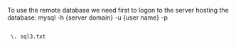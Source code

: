 

To use the remote database we need first to logon to the server hosting the database:
mysql -h {server domain} -u {user name} -p

 <code>
 \. sql3.txt
</code>

